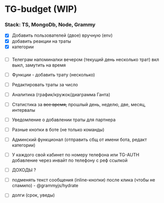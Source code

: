 # TG-budget (WIP)
### Stack: TS, MongoDb, Node, Grammy

- [x] Добавить пользователей (двое) вручную (env)
- [x] добавить реакции на траты
- [x] категории

###
- [ ] Телеграм напоминалки вечером (текущий день несколько трат) вкл выкл, замутить на время
- [ ] Функции - добавить трату (несколько)
- [ ] Редактировать траты за число

- [ ] Аналитика (график/кружок/диаграмма Ганта)

- [ ] Статистика за ~~все время,~~ прошлый день, неделю, две, месяц, интервалы
- [ ] Уведомление о добавлении траты для партнера

- [ ] Разные кнопки в боте (не только команды)
- [ ] Админский функционал (отправить сбщ от имени бота, редакт категории)

- [ ] У каждого свой кабинет по номеру телефона или TG-AUTH добавление через инвайт по
телефону с реф ссылкой

- [ ] ДОХОДЫ ?
- [ ] подменять текст сообщения (inline-кнопки) после клика (чтобы не спамило) - @grammyjs/hydrate
- [ ] долги (срок, уведы)